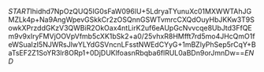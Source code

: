 $START$Ihidhd7NpOzQUQ5IG0sFaW096lU+5LdryaTYunuXc01MXWWTAhJGMZLk4p+Na9AngWpevGSkkCr2zOSQnnGSWTvmrcCXQdOuyHbJKKw3T9SowkXPrzddGKzV3QWBiR2OkOax4ntLirK2uf6eAUpGcNvvcqe8UbJtd3FfQEm9v9xIryFMVjOOVpVfmb5cXK1bSk2+a0/25vhxR8HMfft7rd5mo4JHcQmO1feWSuaIzI5NJWRsJlwYLYdGSVncnLFsstNWEdCYyG+1mBZlyPhSep5rCqY+BaTsEF2Z1SoYR3lr8ORp1+0DjDUKlfoasnRbqba6flRUL0aBDn9orJmnDw==$END$